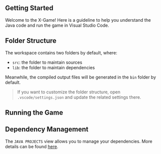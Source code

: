 ## Getting Started

Welcome to the X-Game! Here is a guideline to help you understand the Java code and run the game in Visual Studio Code.

## Folder Structure

The workspace contains two folders by default, where:

- `src`: the folder to maintain sources
- `lib`: the folder to maintain dependencies

Meanwhile, the compiled output files will be generated in the `bin` folder by default.

> If you want to customize the folder structure, open `.vscode/settings.json` and update the related settings there.

## Running the Game


## Dependency Management

The `JAVA PROJECTS` view allows you to manage your dependencies. More details can be found [here](https://github.com/microsoft/vscode-java-dependency#manage-dependencies).

